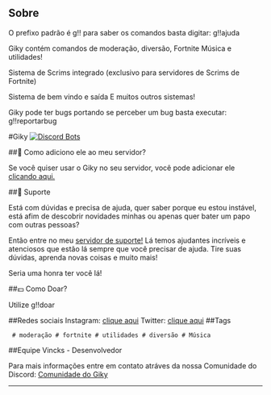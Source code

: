 ## Sobre

O prefixo padrão é g!! para saber os comandos basta digitar: g!!ajuda

Giky contém comandos de moderação, diversão, Fortnite Música e utilidades!

Sistema de Scrims integrado (exclusivo para servidores de Scrims de Fortnite)

Sistema de bem vindo e saída
E muitos outros sistemas!

Giky pode ter bugs portando se perceber um bug basta executar: g!!reportarbug

#Giky
[![Discord Bots](https://top.gg/api/widget/629413362291441664.svg)](https://top.gg/bot/629413362291441664)

##🤔 Como adiciono ele ao meu servidor?

Se você quiser usar o Giky no seu servidor, você pode adicionar ele [clicando aqui.](https://discordapp.com/oauth2/authorize?=&client_id=629413362291441664&scope=bot&permissions=8)

##💁 Suporte

Está com dúvidas e precisa de ajuda, quer saber porque eu estou instável, está afim de descobrir novidades minhas ou apenas quer bater um papo com outras pessoas?

Então entre no meu [servidor de suporte!](https://discord.gg/aehQbAY) Lá temos ajudantes incríveis e atenciosos que estão lá sempre que você precisar de ajuda. Tire suas dúvidas, aprenda novas coisas e muito mais!

Seria uma honra ter você lá!

##💵 Como Doar?

Utilize g!!doar

##Redes sociais
Instagram: [clique aqui](https://www.instagram.com/gikybot/)
Twitter: [clique aqui](https://twitter.com/gikybot)
##Tags
```
 # moderação # fortnite # utilidades # diversão # Música
```

##Equipe
Vincks - Desenvolvedor

Para mais informações entre em contato atráves da nossa Comunidade do Discord: [Comunidade do Giky](https://discord.gg/aehQbAY)

---
